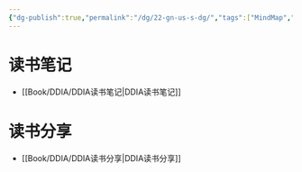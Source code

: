 ```yaml
---
{"dg-publish":true,"permalink":"/dg/22-gn-us-s-dg/","tags":["MindMap","gardenEntry"]}
---
```



# 读书笔记

- [[Book/DDIA/DDIA读书笔记\|DDIA读书笔记]]

# 读书分享

- [[Book/DDIA/DDIA读书分享\|DDIA读书分享]]